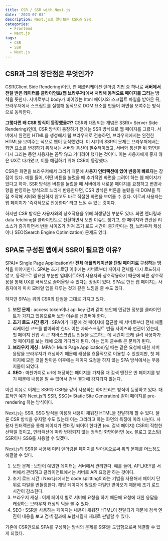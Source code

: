 ```yaml
---
title: CSR / SSR with Next.js
date: '2023-07-03'
description: Next.js로 알아보는 CSR과 SSR.
categories:
  - Frontend
  - Next.js
tags:
  - CSR
  - SSR
  - Next.js
---
```


## CSR과 그의 장단점은 무엇인가?

CSR(Client Side Rendering)이란, 웹 애플리케이션 렌더링 기법 중 하나로 **서버에서 전달 받은 데이터를 클라이언트(웹 브라우저)에서 처리해 동적으로 페이지를 그리는 방식**을 뜻한다.
서버로부터 body가 비어있는 html 페이지와 스크립트 파일을 받아온 뒤, 브라우저에서 스크립트를 실행해 동적으로 DOM 요소를 만들어 화면을 보여주는 방식으로 동작한다.

**그렇다면 왜 CSR 방식이 등장했을까?** CSR과 대립되는 개념은 SSR(= Server Side Rendering)인데, CSR 방식이 등장하기 전에는 SSR 방식으로 웹 페이지를 그렸다. 서버에서 완전한 HTML을 생성해서 웹 브라우저로 전송하면, 브라우저에서는 완전한 HTML을 보여주는 식으로 웹이 동작했었다.
이 시기의 SSR의 문제는 브라우저에서는 화면 요소를 변경하기 위해서는 서버와 통신이 필수적이었고, 서버와 통신한 뒤 화면을 다시 그리는 동안 사용자는 꼼짝 않고 기다려야 했다는 것이다. 이는 사용자에게 좋지 않은 UX로 다가왔고, 이를 해결하기 위해 CSR이 등장했다.

CSR은 화면을 브라우저에서 그리기 때문에 **사용자 인터랙션에 있어 반응이 빠르다**는 장점이 있다. 예를 들어, 어떤 버튼을 눌렀을 때 추가적인 화면을 그려야 하는 웹 페이지가 있다고 하자. SSR 방식은 버튼을 눌렀을 때 서버에게 새로운 페이지를 요청하고 변경사항을 반영하는 방식으로 느리게 반응한다면, CSR 방식은 버튼을 눌렀을 때 DOM을 직접 조작해 서버와 통신하지 않고도 바로 적절한 화면을 보여줄 수 있다. 이로써 사용자는 웹 페이지가 '즉각적으로 반응한다' 라고 느낄 수 있는 것이다.

하지만 CSR 방식은 사용자와의 상호작용을 위해 희생당한 부분도 있다. 화면 렌더링과 data fetching을 클라이언트로 전환하면서 보안 이슈도 생기고, 한 페이지와 연관된 리소스가 증가하면서 번들 사이즈가 커져 초기 로드 시간이 증가한다는 점, 브라우저 캐싱이나 SEO(Search Engine Optimization) 문제도 있다.

## SPA로 구성된 앱에서 SSR이 필요한 이유?

SPA(= Single Page Application)란 **전체 애플리케이션을 단일 페이지로 구성하는 방식**을 이야기한다. SPA는 초기 로딩 이후에는 서버로부터 페이지 전체를 다시 로드하지 않고, 동적으로 필요한 부분만 업데이트하여 사용자와 상호작용하기 때문에 빠른 상호작용을 통해 UX를 극적으로 끌어올릴 수 있다는 장점이 있다. SPA로 만든 웹 페이지는 사용자에게 마치 모바일 앱을 다루는 것과 같은 느낌을 줄 수도 있다.

하지만 SPA는 위의 CSR의 단점을 그대로 가지고 있다.

1. **보안 문제**
   : access token이나 api key 값과 같이 보안에 민감한 정보를 클라이언트가 가지고 있음으로써 보안 이슈를 신경써야 한다.
2. **초기 로드 시간 증가**
   : SPA이기 때문에 첫 페이지에 접근할 때 서버로부터 전체 애플리케이션 코드를 받아와야 한다. 이는 자바스크립트 번들 사이즈와 연관이 있는데, 첫 페이지 진입 시 큰 자바스크립트 번들을 로드하는 데 시간이 오래 걸려 사용자가 첫 페이지를 보는 데에 오래 기다리게 된다. 이는 앱이 클수록 큰 문제가 된다.
3. **브라우저 캐싱**
   : MPA(= Multi Page Application)일 때는 같은 요청에 대한 서버 응답을 브라우저가 캐싱하기 때문에 캐싱을 효율적으로 이용할 수 있었지만, 첫 페이지에 모든 것을 받아온 이후에는 페이지 요청을 하지 않는 SPA 방식에서는 무용지물이 되었다.
4. **SEO**
   : 마찬가지로 url에 해당하는 페이지를 가져올 때 검색 엔진은 빈 페이지를 받기 때문에 내용을 알 수 없어서 검색 결과에 감지되지 않는다.

이런 이유로 이제는 SSR과 CSR을 같이 사용하는 하이브리드 방식이 등장하고 있다. 대표적인 예가 Next.js의 SSR, SSG(= Static Site Generation) 같이 페이지를 pre-rendering 하는 방식이다.

Next.js는 SSR, SSG 방식을 이용해 내용이 채워진 HTML을 전달하게 할 수 있다. 물론 CSR 방식을 유지할 수도 있는데 이는 그리려고 하는 화면의 특징에 따라 나뉜다. 사용자 인터랙션을 통해 페이지가 렌더링 되어야 한다면 (ex. 검색 페이지) CSR이 적합한 선택일 것이고, 인터랙션에 따라 변경되지 않는 정적인 화면이라면 (ex. 블로그 포스팅) SSR이나 SSG를 사용할 수 있겠다.

Next.js의 SSR을 사용해 미리 렌더링된 페이지를 받아옴으로써 위의 문제를 어느정도 해결할 수 있다.

1. 보안 문제
   : 보안이 예민한 데이터는 서버에서 관리한다. 예를 들어, API_KEY를 서버에서 관리하고 클라이언트에서는 서버로 API 요청만 하는 것이다.
2. 초기 로드 시간
   : Next.js에서는 code splitting이라는 기법을 사용해서 페이지 단위로 파일을 번들링한다. 해당 페이지에 필요한 파일만 받아오기 때문에 초기 로드 시간이 감소한다.
3. 브라우저 캐싱
   : 이제 페이지 별로 서버에 요청을 하기 때문에 요청에 대한 응답을 캐싱하는 브라우저 캐싱의 덕을 볼 수 있다.
4. SEO
   : SSR을 사용하는 페이지는 내용이 채워진 HTML이 전달되기 때문에 검색 엔진이 내용을 보고 검색 결과에 포함시킬지 제대로 판별할 수 있다.

기존에 CSR만으로 SPA를 구성하는 방식의 문제를 SSR을 도입함으로써 해결할 수 있게 되었다.
